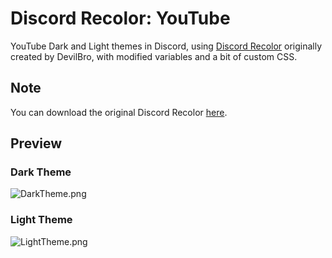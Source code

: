 # Discord Recolor: YouTube

YouTube Dark and Light themes in Discord, using [Discord Recolor](https://github.com/mwittrien/BetterDiscordAddons/tree/master/Themes/DiscordRecolor) originally created by DevilBro, with modified variables and a bit of custom CSS.

## Note

You can download the original Discord Recolor [here](https://github.com/mwittrien/BetterDiscordAddons/tree/master/Themes/DiscordRecolor).

## Preview

### Dark Theme

![DarkTheme.png](https://cdn.discordapp.com/attachments/702611641530843186/777705547721736192/unknown.png)

### Light Theme

![LightTheme.png](https://cdn.discordapp.com/attachments/702611641530843186/777705578004873236/unknown.png)
